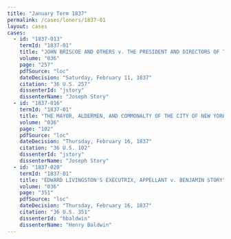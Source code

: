 ```yaml
---
title: "January Term 1837"
permalink: /cases/loners/1837-01
layout: cases
cases:
  - id: "1837-013"
    termId: "1837-01"
    title: "JOHN BRISCOE AND OTHERS v. THE PRESIDENT AND DIRECTORS OF THE BANK OF THE COMMONWEALTH OF KENTUCKY"
    volume: "036"
    page: "257"
    pdfSource: "loc"
    dateDecision: "Saturday, February 11, 1837"
    citation: "36 U.S. 257"
    dissenterId: "jstory"
    dissenterName: "Joseph Story"
  - id: "1837-016"
    termId: "1837-01"
    title: "THE MAYOR, ALDERMEN, AND COMMONALTY OF THE CITY OF NEW YORK, PLAINTIFFS v. GEORGE MILN"
    volume: "036"
    page: "102"
    pdfSource: "loc"
    dateDecision: "Thursday, February 16, 1837"
    citation: "36 U.S. 102"
    dissenterId: "jstory"
    dissenterName: "Joseph Story"
  - id: "1837-020"
    termId: "1837-01"
    title: "EDWARD LIVINGSTON'S EXECUTRIX, APPELLANT v. BENJAMIN STORY"
    volume: "036"
    page: "351"
    pdfSource: "loc"
    dateDecision: "Thursday, February 16, 1837"
    citation: "36 U.S. 351"
    dissenterId: "hbaldwin"
    dissenterName: "Henry Baldwin"
---
```

